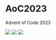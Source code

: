 # AoC2023
Advent of Code 2023

<!--- advent_readme_stars table --->


![](https://img.shields.io/badge/day%20📅-8-blue) ![](https://img.shields.io/badge/stars%20⭐-1-yellow) ![](https://img.shields.io/badge/days%20completed-0-red)
